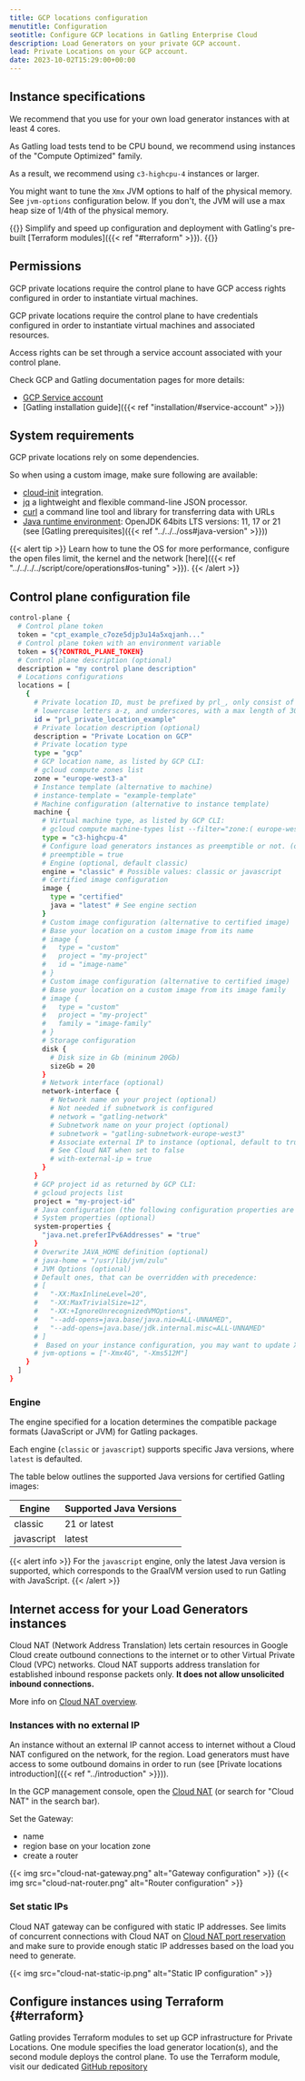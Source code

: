 ```yaml
---
title: GCP locations configuration
menutitle: Configuration
seotitle: Configure GCP locations in Gatling Enterprise Cloud
description: Load Generators on your private GCP account.
lead: Private Locations on your GCP account.
date: 2023-10-02T15:29:00+00:00
---
```


## Instance specifications

We recommend that you use for your own load generator instances with at least 4 cores.

As Gatling load tests tend to be CPU bound, we recommend using instances of the "Compute Optimized" family.

As a result, we recommend using `c3-highcpu-4` instances or larger.

You might want to tune the `Xmx` JVM options to half of the physical memory.
See `jvm-options` configuration below.
If you don't, the JVM will use a max heap size of 1/4th of the physical memory.

{{<alert tip >}}
Simplify and speed up configuration and deployment with Gatling's pre-built [Terraform modules]({{< ref "#terraform" >}}).
{{</alert>}}

## Permissions

GCP private locations require the control plane to have GCP access rights configured in order to instantiate virtual machines.

GCP private locations require the control plane to have credentials configured in order to instantiate virtual machines and associated resources.

Access rights can be set through a service account associated with your control plane.

Check GCP and Gatling documentation pages for more details:
* [GCP Service account](https://cloud.google.com/iam/docs/service-account-overview)
* [Gatling installation guide]({{< ref "installation/#service-account" >}})

## System requirements

GCP private locations rely on some dependencies.

So when using a custom image, make sure following are available:

- [cloud-init](https://cloud.google.com/compute/docs/instances/startup-scripts/linux) integration.
- [jq](https://jqlang.github.io/jq/download/) a lightweight and flexible command-line JSON processor.
- [curl](https://curl.se/download.html) a command line tool and library for transferring data with URLs
- [Java runtime environment](https://openjdk.org/install/): OpenJDK 64bits LTS versions: 11, 17 or 21 (see [Gatling prerequisites]({{< ref "../../../oss#java-version" >}}))

{{< alert tip >}}
Learn how to tune the OS for more performance, configure the open files limit, the kernel and the network [here]({{< ref "../../../../script/core/operations#os-tuning" >}}).
{{< /alert >}}

## Control plane configuration file

```bash
control-plane {
  # Control plane token
  token = "cpt_example_c7oze5djp3u14a5xqjanh..."
  # Control plane token with an environment variable
  token = ${?CONTROL_PLANE_TOKEN}
  # Control plane description (optional)
  description = "my control plane description"
  # Locations configurations
  locations = [
    {
      # Private location ID, must be prefixed by prl_, only consist of numbers 0-9, 
      # lowercase letters a-z, and underscores, with a max length of 30 characters
      id = "prl_private_location_example"
      # Private location description (optional)
      description = "Private Location on GCP"
      # Private location type
      type = "gcp"
      # GCP location name, as listed by GCP CLI:
      # gcloud compute zones list
      zone = "europe-west3-a"
      # Instance template (alternative to machine)
      # instance-template = "example-template"
      # Machine configuration (alternative to instance template)
      machine {
        # Virtual machine type, as listed by GCP CLI:
        # gcloud compute machine-types list --filter="zone:( europe-west3-a )"
        type = "c3-highcpu-4"
        # Configure load generators instances as preemptible or not. (optional, default: false)
        # preemptible = true
        # Engine (optional, default classic)
        engine = "classic" # Possible values: classic or javascript
        # Certified image configuration
        image {
          type = "certified"
          java = "latest" # See engine section
        }
        # Custom image configuration (alternative to certified image)
        # Base your location on a custom image from its name
        # image {
        #   type = "custom"
        #   project = "my-project"
        #   id = "image-name"
        # }
        # Custom image configuration (alternative to certified image)
        # Base your location on a custom image from its image family
        # image {
        #   type = "custom"
        #   project = "my-project"
        #   family = "image-family"
        # }
        # Storage configuration
        disk {
          # Disk size in Gb (mininum 20Gb)
          sizeGb = 20
        }
        # Network interface (optional)
        network-interface {
          # Network name on your project (optional)
          # Not needed if subnetwork is configured
          # network = "gatling-network"
          # Subnetwork name on your project (optional)
          # subnetwork = "gatling-subnetwork-europe-west3"
          # Associate external IP to instance (optional, default to true)
          # See Cloud NAT when set to false
          # with-external-ip = true
        }
      }
      # GCP project id as returned by GCP CLI:
      # gcloud projects list
      project = "my-project-id"
      # Java configuration (the following configuration properties are optional)
      # System properties (optional)
      system-properties {
        "java.net.preferIPv6Addresses" = "true"
      }
      # Overwrite JAVA_HOME definition (optional)
      # java-home = "/usr/lib/jvm/zulu"
      # JVM Options (optional)
      # Default ones, that can be overridden with precedence:
      # [
      #   "-XX:MaxInlineLevel=20", 
      #   "-XX:MaxTrivialSize=12", 
      #   "-XX:+IgnoreUnrecognizedVMOptions", 
      #   "--add-opens=java.base/java.nio=ALL-UNNAMED", 
      #   "--add-opens=java.base/jdk.internal.misc=ALL-UNNAMED"
      # ]
      #  Based on your instance configuration, you may want to update Xmx and Xms values.
      # jvm-options = ["-Xmx4G", "-Xms512M"]
    }
  ]
}
```

### Engine

The engine specified for a location determines the compatible package formats (JavaScript or JVM) for Gatling packages.

Each engine (`classic` or `javascript`) supports specific Java versions, where `latest` is defaulted.

The table below outlines the supported Java versions for certified Gatling images:

| Engine      | Supported Java Versions |
|-------------|-------------------------|
| classic     | 21 or latest            |
| javascript  | latest                  |

{{< alert info >}}
For the `javascript` engine, only the latest Java version is supported, which corresponds to the GraalVM version used to run Gatling with JavaScript.
{{< /alert >}}

## Internet access for your Load Generators instances

Cloud NAT (Network Address Translation) lets certain resources in Google Cloud create outbound connections to the internet or to other Virtual Private Cloud (VPC) networks. 
Cloud NAT supports address translation for established inbound response packets only. **It does not allow unsolicited inbound connections.**

More info on [Cloud NAT overview](https://cloud.google.com/nat/docs/overview).

### Instances with no external IP

An instance without an external IP cannot access to internet without a Cloud NAT configured on the network, for the region.
Load generators must have access to some outbound domains in order to run (see [Private locations introduction]({{< ref "../introduction" >}})).

In the GCP management console, open the [Cloud NAT](https://console.cloud.google.com/net-services/nat) (or search for "Cloud NAT" in the search bar).

Set the Gateway:
- name
- region base on your location zone
- create a router

{{< img src="cloud-nat-gateway.png" alt="Gateway configuration" >}}
{{< img src="cloud-nat-router.png" alt="Router configuration" >}}

###  Set static IPs

Cloud NAT gateway can be configured with static IP addresses.
See limits of concurrent connections with Cloud NAT on [Cloud NAT port reservation](https://cloud.google.com/nat/docs/ports-and-addresses#examples) and 
make sure to provide enough static IP addresses based on the load you need to generate.

{{< img src="cloud-nat-static-ip.png" alt="Static IP configuration" >}}

## Configure instances using Terraform {#terraform}

Gatling provides Terraform modules to set up GCP infrastructure for Private Locations. One module specifies the load generator location(s), and the second module deploys the control plane. To use the Terraform module, visit our dedicated [GitHub repository](https://github.com/gatling/gatling-enterprise-control-plane-deployment/tree/main/terraform/examples/GCP-private-location)
